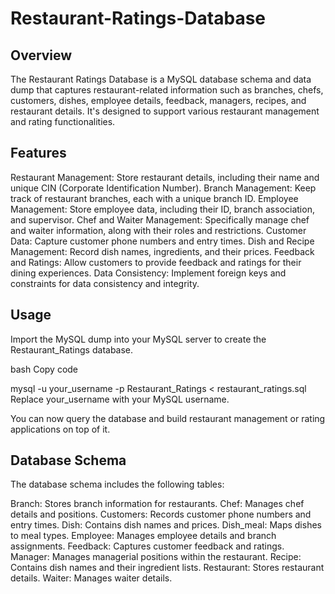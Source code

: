 # Restaurant-Ratings-Database
## Overview
The Restaurant Ratings Database is a MySQL database schema and data dump that captures restaurant-related information such as branches, chefs, customers, dishes, employee details, feedback, managers, recipes, and restaurant details. It's designed to support various restaurant management and rating functionalities.

## Features
Restaurant Management: Store restaurant details, including their name and unique CIN (Corporate Identification Number).
Branch Management: Keep track of restaurant branches, each with a unique branch ID.
Employee Management: Store employee data, including their ID, branch association, and supervisor.
Chef and Waiter Management: Specifically manage chef and waiter information, along with their roles and restrictions.
Customer Data: Capture customer phone numbers and entry times.
Dish and Recipe Management: Record dish names, ingredients, and their prices.
Feedback and Ratings: Allow customers to provide feedback and ratings for their dining experiences.
Data Consistency: Implement foreign keys and constraints for data consistency and integrity.
## Usage
Import the MySQL dump into your MySQL server to create the Restaurant_Ratings database.

bash
Copy code

mysql -u your_username -p Restaurant_Ratings < restaurant_ratings.sql
Replace your_username with your MySQL username.

You can now query the database and build restaurant management or rating applications on top of it.

## Database Schema
The database schema includes the following tables:

Branch: Stores branch information for restaurants.
Chef: Manages chef details and positions.
Customers: Records customer phone numbers and entry times.
Dish: Contains dish names and prices.
Dish_meal: Maps dishes to meal types.
Employee: Manages employee details and branch assignments.
Feedback: Captures customer feedback and ratings.
Manager: Manages managerial positions within the restaurant.
Recipe: Contains dish names and their ingredient lists.
Restaurant: Stores restaurant details.
Waiter: Manages waiter details.

